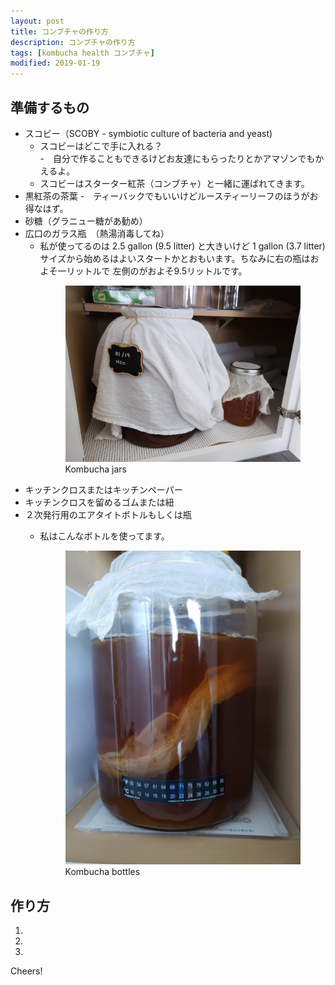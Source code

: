 ```yaml
---
layout: post
title: コンブチャの作り方
description: コンブチャの作り方
tags: [kombucha health コンブチャ]
modified: 2019-01-19
---
```


## 準備するもの
- スコビー（SCOBY -  symbiotic culture of bacteria and yeast)
    - スコビーはどこで手に入れる？          
        -　自分で作ることもできるけどお友達にもらったりとかアマゾンでもかえるよ。
    - スコビーはスターター紅茶（コンブチャ）と一緒に運ばれてきます。         
- 黒紅茶の茶葉
    -　ティーバックでもいいけどルースティーリーフのほうがお得なはず。
- 砂糖（グラニュー糖があ勧め）
- 広口のガラス瓶　（熱湯消毒してね）
    - 私が使ってるのは 2.5 gallon (9.5 litter) と大きいけど 1 gallon (3.7 litter)
    サイズから始めるはよいスタートかとおもいます。ちなみに右の瓶はおよそ一リットルで
    左側のがおよそ9.5リットルです。
        <figure class="full">
        <img src="/images/2019-01-19/kombucha-jars.jpg" alt="">
        <figcaption>Kombucha jars</figcaption>
        </figure>
- キッチンクロスまたはキッチンペーパー
- キッチンクロスを留めるゴムまたは紐
- ２次発行用のエアタイトボトルもしくは瓶
    - 私はこんなボトルを使ってます。
    
        <figure class="full">
        <img src="/images/2019-01-19/kombucha-bottle.jpg" alt="">
        <figcaption>Kombucha bottles</figcaption>
        </figure>


## 作り方

1.  
2. 
3. 

Cheers!
